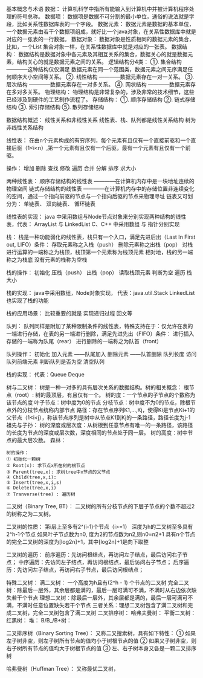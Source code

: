 基本概念与术语
    数据：
        计算机科学中指所有能输入到计算机中并被计算机程序处理的符号总称。
    数据项：
        数据项是数据不可分割的最小单位，通俗的说法就是字段，比如关系性数据库表的一个字段。
    数据元素：
        数据元素是数据的基本单位，一个数据元素由若干个数据项组成，就好比一个java对象，在关系性数据库中就是对应的一张表的一行数据。
    数据对象：
        数据对象是性质相同的数据元素的集合，比如，一个List<Person> 集合对象一样，在关系性数据库中就是对应的一张表。
    数据结构：
        数据结构是数据对象中各元素及其相互关系的集合，数据关心的就是数据元素，结构关心的就是数据元素之间的关系。
        逻辑结构分4类：
        ①. 集合结构   ————这种结构仅仅满足 数据元素在同一个范围类，数据元素之间无序满足任何顺序大小空间等关系。
        ②. 线性结构   ————数据元素存在一对一关系。
        ③. 层次结构   ————数据元素存在一对多关系。
        ④. 网状结构   ————数据元素存在多对多关系。
        物理结构：
            物理结构是非常复杂的，涉及非常的技术细节，这些已经涉及到硬件的工艺制作流程了。
        存储结构：
        ①. 顺序存储结构
        ②. 链式存储结构
        ③. 索引存储结构
        ⑤. 散列存储结构

数据结构概述：
   线性关系和非线性关系
   线性表、栈、队列都是线性关系结构
   树为非线性关系结构

线性表：
   在由n个元素构成的有穷序列，每个元素有且仅有一个直接前驱和一个直接后驱（1<i<n）,第一个元素有且仅有一个后驱，最有一个元素有且仅有一个前驱。
   
   操作：
       增加
       删除
       查找
       修改
       遍历
       合并
       分解
       排序
       求大小
   
   两种线性表：
       顺序存储结构的线性表   ————在计算机内存中是一块地址连续的物理空间
       链式存储结构的线性表   ————在计算机内存中的存储位置非连续变化的空间，通过一个指向前驱的节点与一个指向后驱的节点来物理寻址
           链表又可划分为：   单链表、 双向链表、 循环链表
        
   线性表的实现：
       java 中采用数组与Node节点对象来分别实现两种结构的线性表，代表： ArrayList 与 LinkedList
       C、C++ 中采用数组 与 指针分别实现
              
栈：
   栈是一种功能弱化的线性表，栈只有一个入口，满足先进后出（Last In First out, LIFO）条件：
   存取元素称之入栈（push）
   删除元素称之出栈（pop）
   对栈进行运算的一端称之为栈顶，栈顶第一个元素称为栈顶元素
   相对地，栈的另一端称之为栈底
   没有元素的栈称为空栈
   
   栈的操作：
       初始化
       压栈（push）
       出栈（pop）
       读取栈顶元素
       判断为空
       遍历
       栈大小
   
   栈的实现：
      java中采用数组，Node对象实现， 代表：java.util.Stack  LinkedList也实现了栈的功能
   
   栈的应用场景：
       比较重要的就是 实现递归过程
       回文等

队列：
   队列同样是附加了某种限制条件的线性表，特殊支持在于：仅允许在表的一端进行存储，在表的另一端进行删除，满足先进先出（FIFO）条件：
   进行插入存储的一端称为队尾（rear）
   进行删除的一端称之为队首（front）
   
   队列操作：
       初始化
       加入元素      ——队尾加入
       删除元素      ——队首删除
       队列长度
       访问队列前端元素
       判断队列是否为空
       清空队列
   
   栈的实现：
       代表：Queue Deque
       
树与二叉树：
    树是一种一对多的具有层次关系的数据结构。树的相关概念：
    根节点（root）: 树的最顶层，有且仅有一个。
    树的度：一个节点的子节点的个数称为该节点的度
    叶子节点：树中度为0的节点
    分枝节点：树中度不为0的节点，除根节点外的分枝节点统称内部节点
    路径：存在节点序列K1,...,Kj，使得Ki是节点Ki+1的父节点（1<i<j），称该节点序列是树中从节点K1到Kj的一条路径，路径长度为j-1
    祖先与子孙：
    树的深度或层次度：从树根到任意节点有唯一的一条路径，该路径的长度为节点的深度或层次数，深度相同的节点处于同一层。
    树的高度：树中节点的最大层次数。
    森林：
    
    树的操作：
    ① 初始化一颗树
    ② Root(x): 求节点x所在树的根节点
    ③ Parent(tree,x): 求树tree中x节点的父节点
    ④ Child(tree,x,i):
    ⑤ Insert(tree,x,i,s)
    ⑥ Delete(tree,x,i)
    ⑦ Tranverse(tree) : 遍历树

二叉树（Binary Tree, BT）：
   二叉树的所有分枝节点的下层子节点的个数不超过2的树称之为二叉树。
   
二叉树的性质：
   第i层上至多有2^(i-1)个节点（i>=1）
   深度为h的二叉树至多具有2^h-1个节点
   如果叶子节点数为n0, 度为2的节点数为n2,则n0=n2+1
   具有n个节点的完全二叉树的深度为[log2n]+1，其中[log2n]+1是向下取整
  
二叉树的遍历：
   前序遍历：先访问根结点，再访问左子结点，最后访问右子节点；
   中序遍历：先访问左子结点，再访问根结点，最后访问右子节点；
   后序遍历：先访问左子结点，再访问右子节点，最后访问根结点；
   
特殊二叉树：
   满二叉树： 一个高度为h且有(2^h - 1) 个节点的二叉树
   完全二叉树：除最后一层外，其余层都是满的，最后一层可满可不满，不满时从右边依次缺失若干个节点
   理想二叉树：除最后一层外，其余层都是满的，最后一层可满可不满，不满时任意位置缺失若干个节点
   三者关系：理想二叉树包含了满二叉树和完成二叉树，完全二叉树包含了满二叉树
   二叉排序树：
   哈弗夫曼树：
   平衡二叉树：
   红黑树：
   堆：
   B/B_/B+树：
   
二叉排序树（Binary Sorting Tree）：
   又称二叉搜索树，具有如下特性：
   ① 如果左子树非空，则左子树所有节点的值均小于树根节点的值
   ② 如果又子树非空，则右子树所有节点的值均大于树根节点的值
   ③ 左、右子树本身又各是一颗二叉排序树  

哈弗曼树（Huffman Tree）：
   又称最优二叉树，